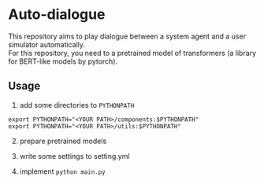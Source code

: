 # Auto-dialogue  
This repository aims to play dialogue between a system agent and a user simulator automatically.  
For this repository, you need to a pretrained model of transformers (a library for BERT-like models by pytorch).  

## Usage  
1. add some directories to `PYTHONPATH`  
``` 
export PYTHONPATH="<YOUR PATH>/components:$PYTHONPATH"
export PYTHONPATH="<YOUR PATH>/utils:$PYTHONPATH"
```

2. prepare pretrained models

3. write some settings to setting.yml  

4. implement `python main.py`

